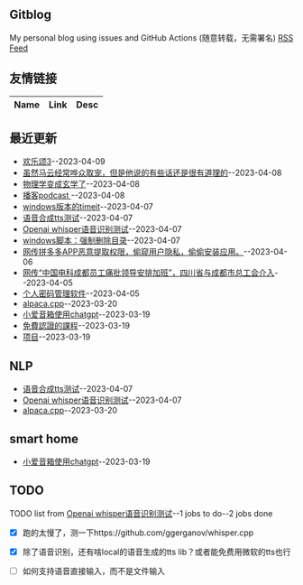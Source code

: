 ## Gitblog
My personal blog using issues and GitHub Actions (随意转载，无需署名)
[RSS Feed](https://raw.githubusercontent.com/cutepig123/gitblog/master/feed.xml)
## 友情链接
| Name | Link | Desc | 
 | ---- | ---- | ---- |
## 最近更新
- [欢乐颂3](https://github.com/cutepig123/gitblog/issues/17)--2023-04-09
- [虽然马云经常哗众取宠，但是他说的有些话还是很有道理的](https://github.com/cutepig123/gitblog/issues/16)--2023-04-08
- [物理学变成玄学了](https://github.com/cutepig123/gitblog/issues/15)--2023-04-08
- [播客podcast ](https://github.com/cutepig123/gitblog/issues/14)--2023-04-08
- [windows版本的timeit](https://github.com/cutepig123/gitblog/issues/13)--2023-04-07
- [语音合成tts测试](https://github.com/cutepig123/gitblog/issues/12)--2023-04-07
- [Openai whisper语音识别测试](https://github.com/cutepig123/gitblog/issues/11)--2023-04-07
- [windows脚本：强制删除目录](https://github.com/cutepig123/gitblog/issues/10)--2023-04-07
- [网传拼多多APP恶意提取权限，偷窥用户隐私，偷偷安装应用。](https://github.com/cutepig123/gitblog/issues/9)--2023-04-06
- [网传“中国电科成都员工痛批领导安排加班”，四川省与成都市总工会介入](https://github.com/cutepig123/gitblog/issues/8)--2023-04-05
- [个人密码管理软件](https://github.com/cutepig123/gitblog/issues/7)--2023-04-05
- [alpaca.cpp](https://github.com/cutepig123/gitblog/issues/6)--2023-03-20
- [小爱音箱使用chatgpt](https://github.com/cutepig123/gitblog/issues/5)--2023-03-19
- [免費認證的課程](https://github.com/cutepig123/gitblog/issues/4)--2023-03-19
- [项目](https://github.com/cutepig123/gitblog/issues/3)--2023-03-19
## NLP
- [语音合成tts测试](https://github.com/cutepig123/gitblog/issues/12)--2023-04-07
- [Openai whisper语音识别测试](https://github.com/cutepig123/gitblog/issues/11)--2023-04-07
- [alpaca.cpp](https://github.com/cutepig123/gitblog/issues/6)--2023-03-20
## smart home
- [小爱音箱使用chatgpt](https://github.com/cutepig123/gitblog/issues/5)--2023-03-19
## TODO
TODO list from [Openai whisper语音识别测试](https://github.com/cutepig123/gitblog/issues/11)--1 jobs to do--2 jobs done
- [x] 跑的太慢了，测一下https://github.com/ggerganov/whisper.cpp
- [x] 除了语音识别，还有啥local的语音生成的tts lib？或者能免费用微软的tts也行
- [ ] 如何支持语音直接输入，而不是文件输入


